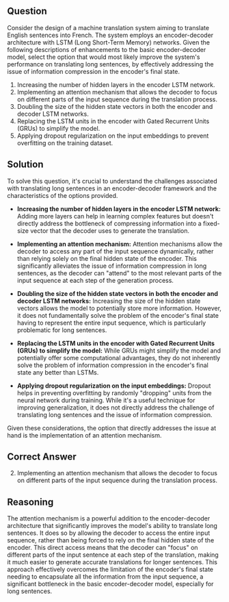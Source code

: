 ## Question
Consider the design of a machine translation system aiming to translate English sentences into French. The system employs an encoder-decoder architecture with LSTM (Long Short-Term Memory) networks. Given the following descriptions of enhancements to the basic encoder-decoder model, select the option that would most likely improve the system's performance on translating long sentences, by effectively addressing the issue of information compression in the encoder's final state.

1. Increasing the number of hidden layers in the encoder LSTM network.
2. Implementing an attention mechanism that allows the decoder to focus on different parts of the input sequence during the translation process.
3. Doubling the size of the hidden state vectors in both the encoder and decoder LSTM networks.
4. Replacing the LSTM units in the encoder with Gated Recurrent Units (GRUs) to simplify the model.
5. Applying dropout regularization on the input embeddings to prevent overfitting on the training dataset.

## Solution
To solve this question, it's crucial to understand the challenges associated with translating long sentences in an encoder-decoder framework and the characteristics of the options provided.

- **Increasing the number of hidden layers in the encoder LSTM network:** Adding more layers can help in learning complex features but doesn't directly address the bottleneck of compressing information into a fixed-size vector that the decoder uses to generate the translation.

- **Implementing an attention mechanism:** Attention mechanisms allow the decoder to access any part of the input sequence dynamically, rather than relying solely on the final hidden state of the encoder. This significantly alleviates the issue of information compression in long sentences, as the decoder can "attend" to the most relevant parts of the input sequence at each step of the generation process.

- **Doubling the size of the hidden state vectors in both the encoder and decoder LSTM networks:** Increasing the size of the hidden state vectors allows the model to potentially store more information. However, it does not fundamentally solve the problem of the encoder's final state having to represent the entire input sequence, which is particularly problematic for long sentences.

- **Replacing the LSTM units in the encoder with Gated Recurrent Units (GRUs) to simplify the model:** While GRUs might simplify the model and potentially offer some computational advantages, they do not inherently solve the problem of information compression in the encoder's final state any better than LSTMs.

- **Applying dropout regularization on the input embeddings:** Dropout helps in preventing overfitting by randomly "dropping" units from the neural network during training. While it's a useful technique for improving generalization, it does not directly address the challenge of translating long sentences and the issue of information compression.

Given these considerations, the option that directly addresses the issue at hand is the implementation of an attention mechanism.

## Correct Answer
2. Implementing an attention mechanism that allows the decoder to focus on different parts of the input sequence during the translation process.

## Reasoning
The attention mechanism is a powerful addition to the encoder-decoder architecture that significantly improves the model's ability to translate long sentences. It does so by allowing the decoder to access the entire input sequence, rather than being forced to rely on the final hidden state of the encoder. This direct access means that the decoder can "focus" on different parts of the input sentence at each step of the translation, making it much easier to generate accurate translations for longer sentences. This approach effectively overcomes the limitation of the encoder's final state needing to encapsulate all the information from the input sequence, a significant bottleneck in the basic encoder-decoder model, especially for long sentences.